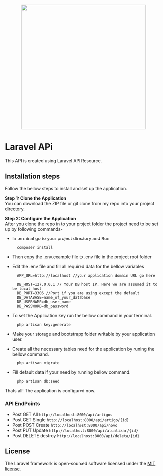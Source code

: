 <p align="center"><a href="https://laravel.com" target="_blank"><img src="https://raw.githubusercontent.com/laravel/art/master/logo-lockup/5%20SVG/2%20CMYK/1%20Full%20Color/laravel-logolockup-cmyk-red.svg" width="400"></a></p>

# Laravel APi
This API is created using Laravel API Resource.

## Installation steps

Follow the bellow steps to install and set up the application.

**Step 1: Clone the Application**<br>
You can download the ZIP file or git clone from my repo into your project  directory.

**Step 2: Configure the Application**<br>
After you clone the repo in to your project folder the project need to be set up by following commands-

- In terminal go to your project directory and Run 
    
        composer install 
    
- Then copy the .env.example file to .env file in the project root folder

- Edit the .env file and fill all required data for the bellow variables
    
        APP_URL=http://localhost //your application domain URL go here
    
        DB_HOST=127.0.0.1 // Your DB host IP. Here we are assumed it to be local host
        DB_PORT=3306 //Port if you are using except the default
        DB_DATABASE=name_of_your_database
        DB_USERNAME=db_user_name
        DB_PASSWORD=db_password
    
- To set the Application key run the bellow command in your terminal.
    
        php artisan key:generate
    
- Make your storage and bootstrapp folder writable by your application user.

- Create all the necessary tables need for the application by runing the bellow command.
    
        php artisan migrate

- Fill default data if your need by running bellow command.

        php artisan db:seed

Thats all! The application is configured now.

### API EndPoints

* Post GET All `http://localhost:8000/api/artigos`
* Post GET Single `http://localhost:8000/api/artigo/{id}`
* Post POST Create `http://localhost:8000/api/novo`
* Post PUT Update `http://localhost:8000/api/atualizar/{id}`
* Post DELETE destroy `http://localhost:8000/api/deleta/{id}`



## License

The Laravel framework is open-sourced software licensed under the [MIT license](https://opensource.org/licenses/MIT).
